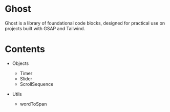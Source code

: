 # Ghost
Ghost is a library of foundational code blocks, designed for practical use on projects built with GSAP and Tailwind.

# Contents
* Objects
    * Timer
    * Slider
    * ScrollSequence

* Utils
    * wordToSpan